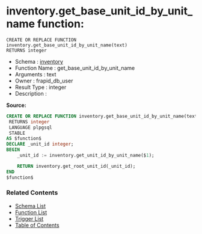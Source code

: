 # inventory.get_base_unit_id_by_unit_name function:

```plpgsql
CREATE OR REPLACE FUNCTION inventory.get_base_unit_id_by_unit_name(text)
RETURNS integer
```
* Schema : [inventory](../../schemas/inventory.md)
* Function Name : get_base_unit_id_by_unit_name
* Arguments : text
* Owner : frapid_db_user
* Result Type : integer
* Description : 


**Source:**
```sql
CREATE OR REPLACE FUNCTION inventory.get_base_unit_id_by_unit_name(text)
 RETURNS integer
 LANGUAGE plpgsql
 STABLE
AS $function$
DECLARE _unit_id integer;
BEGIN
    _unit_id := inventory.get_unit_id_by_unit_name($1);

    RETURN inventory.get_root_unit_id(_unit_id);
END
$function$

```

### Related Contents
* [Schema List](../../schemas.md)
* [Function List](../../functions.md)
* [Trigger List](../../triggers.md)
* [Table of Contents](../../README.md)

